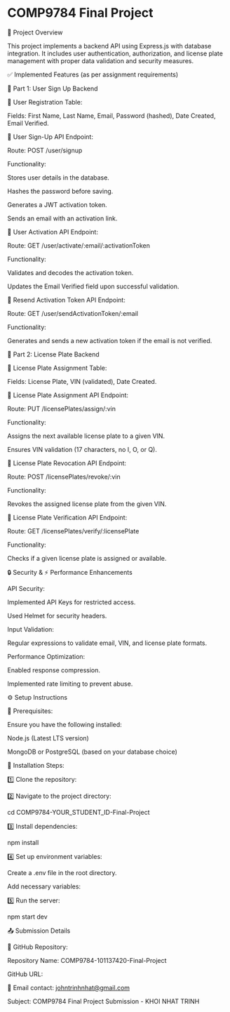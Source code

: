 # COMP9784 Final Project

📌 Project Overview

This project implements a backend API using Express.js with database integration. It includes user authentication, authorization, and license plate management with proper data validation and security measures.

✅ Implemented Features (as per assignment requirements)

🔹 Part 1: User Sign Up Backend

📝 User Registration Table:

Fields: First Name, Last Name, Email, Password (hashed), Date Created, Email Verified.

🔹 User Sign-Up API Endpoint:

Route: POST /user/signup

Functionality:

Stores user details in the database.

Hashes the password before saving.

Generates a JWT activation token.

Sends an email with an activation link.

🔹 User Activation API Endpoint:

Route: GET /user/activate/:email/:activationToken

Functionality:

Validates and decodes the activation token.

Updates the Email Verified field upon successful validation.

🔹 Resend Activation Token API Endpoint:

Route: GET /user/sendActivationToken/:email

Functionality:

Generates and sends a new activation token if the email is not verified.

🔹 Part 2: License Plate Backend

📝 License Plate Assignment Table:

Fields: License Plate, VIN (validated), Date Created.

🔹 License Plate Assignment API Endpoint:

Route: PUT /licensePlates/assign/:vin

Functionality:

Assigns the next available license plate to a given VIN.

Ensures VIN validation (17 characters, no I, O, or Q).

🔹 License Plate Revocation API Endpoint:

Route: POST /licensePlates/revoke/:vin

Functionality:

Revokes the assigned license plate from the given VIN.

🔹 License Plate Verification API Endpoint:

Route: GET /licensePlates/verify/:licensePlate

Functionality:

Checks if a given license plate is assigned or available.

🔒 Security & ⚡ Performance Enhancements

API Security:

Implemented API Keys for restricted access.

Used Helmet for security headers.

Input Validation:

Regular expressions to validate email, VIN, and license plate formats.

Performance Optimization:

Enabled response compression.

Implemented rate limiting to prevent abuse.

⚙️ Setup Instructions

🔧 Prerequisites:

Ensure you have the following installed:

Node.js (Latest LTS version)

MongoDB or PostgreSQL (based on your database choice)

🚀 Installation Steps:

1️⃣ Clone the repository:

2️⃣ Navigate to the project directory:

cd COMP9784-YOUR_STUDENT_ID-Final-Project

3️⃣ Install dependencies:

npm install

4️⃣ Set up environment variables:

Create a .env file in the root directory.

Add necessary variables:

5️⃣ Run the server:

npm start dev

📤 Submission Details

📂 GitHub Repository:

Repository Name: COMP9784-101137420-Final-Project

GitHub URL: [](https://github.com/johntrinhnhat/johntrinhnhat-COMP9784-101137420-Final-Project/tree/main)

📧 Email contact: johntrinhnhat@gmail.com

Subject: COMP9784 Final Project Submission - KHOI NHAT TRINH
